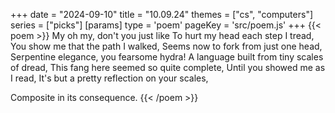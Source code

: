 +++
date = "2024-09-10"
title = "10.09.24"
themes = ["cs", "computers"]
series = ["picks"]
[params]
  type = 'poem'
  pageKey = 'src/poem.js'
+++
{{< poem >}}
My oh my, don't you just like
To hurt my head each step I tread,
You show me that the path I walked,
Seems now to fork from just one head,
Serpentine elegance, you fearsome hydra!
A language built from tiny scales of dread,
This fang here seemed so quite complete,
Until you showed me as I read,
It's but a pretty reflection on your scales,

Composite in its consequence.
{{< /poem >}}